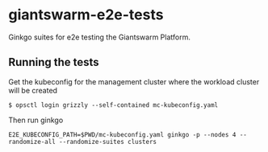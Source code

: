 # giantswarm-e2e-tests

Ginkgo suites for e2e testing the Giantswarm Platform.

## Running the tests

Get the kubeconfig for the management cluster where the workload cluster will be created

```
$ opsctl login grizzly --self-contained mc-kubeconfig.yaml
```

Then run ginkgo

```
E2E_KUBECONFIG_PATH=$PWD/mc-kubeconfig.yaml ginkgo -p --nodes 4 --randomize-all --randomize-suites clusters
```
